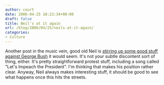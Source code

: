 ```yaml
---
author: court
date: 2006-04-25 10:23:34+00:00
draft: false
title: Neil's at it again
url: /blog/2006/04/25/neils-at-it-again/
categories:
- Culture
---
```


Another post in the music vein, good old Neil is [stirring up some good stuff against George Bush](http://www.cnn.com/2006/SHOWBIZ/Music/04/18/leisure.young.reut/index.html?section=cnn_topstories) it would seem.  It's not your subtle discontent sort of thing, either.  It's pretty straightforward protest stuff, including a song called "Let's Impeach the President".  I'm thinking that makes his position rather clear.  Anyway, Neil always makes interesting stuff, it should be good to see what happens once this hits the streets.
